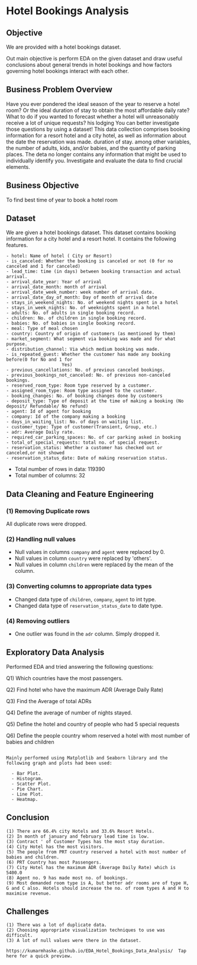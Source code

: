 
#  Hotel Bookings Analysis

## Objective
We are provided with a hotel bookings dataset. 

Out main objective is perform EDA on the given dataset and draw useful conclusions about general trends in hotel bookings and how factors governing hotel bookings interact with each other.

## Business Problem Overview
Have you ever pondered the ideal season of the year to reserve a hotel room? Or the ideal duration of stay to obtain the most affordable daily rate? What to do if you wanted to forecast whether a hotel will unreasonably receive a lot of unique requests? his lodging You can better investigate those questions by using a dataset! This data collection comprises booking information for a resort hotel and a city hotel, as well as information about the date the reservation was made. duration of stay. among other variables, the number of adults, kids, and/or babies, and the quantity of parking places. The deta no longer contains any information that might be used to individually identify you. Investigate and evaluate the data to find crucial elements.

## Business Objective
To find best time of year to book a hotel room

## Dataset
We are given a hotel bookings dataset. This dataset contains booking information for a city hotel and a resort hotel. It contains the following features.

```
- hotel: Name of hotel ( City or Resort)
- is_canceled: Whether the booking is canceled or not (0 for no canceled and 1 for canceled)
- lead_time: time (in days) between booking transaction and actual arrival.
- arrival_date_year: Year of arrival
- arrival_date_month: month of arrival
- arrival_date_week_number: week number of arrival date.
- arrival_date_day_of_month: Day of month of arrival date
- stays_in_weekend_nights: No. of weekend nights spent in a hotel
- stays_in_week_nights: No. of weeknights spent in a hotel
- adults: No. of adults in single booking record.
- children: No. of children in single booking record.
- babies: No. of babies in single booking record. 
- meal: Type of meal chosen 
- country: Country of origin of customers (as mentioned by them)
- market_segment: What segment via booking was made and for what purpose.
- distribution_channel: Via which medium booking was made.
- is_repeated_guest: Whether the customer has made any booking before(0 for No and 1 for 
                     Yes)
- previous_cancellations: No. of previous canceled bookings.
- previous_bookings_not_canceled: No. of previous non-canceled bookings.
- reserved_room_type: Room type reserved by a customer.
- assigned_room_type: Room type assigned to the customer.
- booking_changes: No. of booking changes done by customers
- deposit_type: Type of deposit at the time of making a booking (No deposit/ Refundable/ No refund)
- agent: Id of agent for booking
- company: Id of the company making a booking
- days_in_waiting_list: No. of days on waiting list.
- customer_type: Type of customer(Transient, Group, etc.)
- adr: Average Daily rate.
- required_car_parking_spaces: No. of car parking asked in booking
- total_of_special_requests: total no. of special request.
- reservation_status: Whether a customer has checked out or canceled,or not showed 
- reservation_status_date: Date of making reservation status.
```
- Total number of rows in data: 119390
- Total number of columns: 32

## Data Cleaning and Feature Engineering
### (1) Removing Duplicate rows
All duplicate rows were dropped.
### (2) Handling null values
- Null values in columns `company` and `agent` were replaced by 0.
- Null values in column `country` were replaced by 'others'.
- Null values in column `children` were replaced by the mean of the column.
  
### (3) Converting columns to appropriate data types
- Changed data type of `children`, `company`, `agent` to int type.
- Changed data type of `reservation_status_date` to date type.
### (4) Removing outliers
- One outlier was found in the `adr` column. Simply dropped it.

## Exploratory Data Analysis

Performed EDA and tried answering the following questions:

Q1) Which countries have the most passengers.

Q2) Find hotel who have the maximum ADR (Average Daily Rate)

Q3) Find the Average of total ADRs

Q4) Define the average of number of nights stayed.

Q5) Define the hotel and country of people who had 5 special requests

Q6) Define the people country whom reserved a hotel with most number of babies and children

```

Mainly performed using Matplotlib and Seaborn library and the following graph and plots had been used:

  - Bar Plot.
  - Histogram.
  - Scatter Plot.
  - Pie Chart.
  - Line Plot.
  - Heatmap.

```
## Conclusion
```
(1) There are 66.4% city Hotels and 33.6% Resort Hotels.
(2) In month of january and february lead time is low.
(3) Contract ' of Customer Types has the most stay duration.
(4) City Hotel has the most visitors.
(5) The people from PRT country reserved a hotel with most number of babies and children.
(6) PRT Country has most Passengers.
(7) City Hotel has the maximum ADR (Average Daily Rate) which is 5400.0
(8) Agent no. 9 has made most no. of bookings.
(9) Most demanded room type is A, but better adr rooms are of type H, G and C also. Hotels should increase the no. of room types A and H to maximise revenue.
```
## Challenges
```
(1) There was a lot of duplicate data.
(2) Choosing appropriate visualization techniques to use was difficult.
(3) A lot of null values were there in the dataset.

https://kumarmhaske.github.io/EDA_Hotel_Bookings_Data_Analysis/  Tap here for a quick preview.
